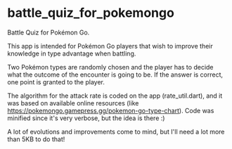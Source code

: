 # battle_quiz_for_pokemongo

Battle Quiz for Pokémon Go.

This app is intended for Pokémon Go players that wish to improve their knowledge in type advantage when battling.

Two Pokémon types are randomly chosen and the player has to decide what the outcome of the encounter is going to be. If the answer is correct, one point is granted to the player.

The algorithm for the attack rate is coded on the app (rate_util.dart), and it was based on available online resources (like https://pokemongo.gamepress.gg/pokemon-go-type-chart). Code was minified since it's very verbose, but the idea is there :)

A lot of evolutions and improvements come to mind, but I'll need a lot more than 5KB to do that!
